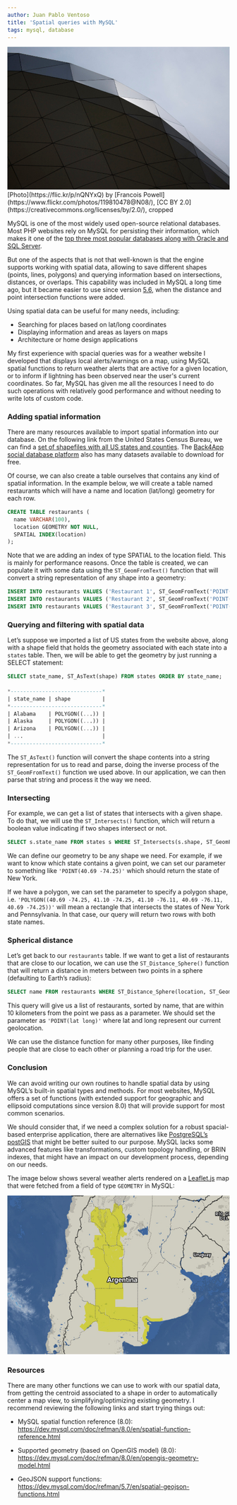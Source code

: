 ```yaml
---
author: Juan Pablo Ventoso
title: 'Spatial queries with MySQL'
tags: mysql, database
---
```


<img src="spatial-queries-with-mysql/spatial-queries-with-mysql.jpg" alt="Spatial queries with MySQL" />
[Photo](https://flic.kr/p/nQNYxQ) by [Francois Powell](https://www.flickr.com/photos/119810478@N08/), [CC BY 2.0](https://creativecommons.org/licenses/by/2.0/), cropped


MySQL is one of the most widely used open-source relational databases. Most PHP websites rely on MySQL for persisting their information, which makes it one of the [top three most popular databases along with Oracle and SQL Server](https://towardsdatascience.com/top-10-databases-to-use-in-2021-d7e6a85402ba).

But one of the aspects that is not that well-known is that the engine supports working with spatial data, allowing to save different shapes (points, lines, polygons) and querying information based on intersections, distances, or overlaps. This capability was included in MySQL a long time ago, but it became easier to use since version [5.6](https://dev.mysql.com/doc/refman/5.6/en/), when the distance and point intersection functions were added.

Using spatial data can be useful for many needs, including:

- Searching for places based on lat/long coordinates
- Displaying information and areas as layers on maps
- Architecture or home design applications

My first experience with spacial queries was for a weather website I developed that displays local alerts/warnings on a map, using MySQL spatial functions to return weather alerts that are active for a given location, or to inform if lightning has been observed near the user's current coordinates. So far, MySQL has given me all the resources I need to do such operations with relatively good performance and without needing to write lots of custom code.

### Adding spatial information

There are many resources available to import spatial information into our database. On the following link from the United States Census Bureau, we can find a [set of shapefiles with all US states and counties](https://www.census.gov/geographies/mapping-files/time-series/geo/carto-boundary-file.html). The [Back4App social database platform](https://www.back4app.com/database) also has many datasets available to download for free.

Of course, we can also create a table ourselves that contains any kind of spatial information. In the example below, we will create a table named restaurants which will have a name and location (lat/long) geometry for each row.

```sql
CREATE TABLE restaurants (
  name VARCHAR(100),
  location GEOMETRY NOT NULL,
  SPATIAL INDEX(location)
);
```

Note that we are adding an index of type SPATIAL to the location field. This is mainly for performance reasons. Once the table is created, we can populate it with some data using the `ST_GeomFromText()` function that will convert a string representation of any shape into a geometry:

```sql
INSERT INTO restaurants VALUES ('Restaurant 1', ST_GeomFromText('POINT(-26.66115 40.95858)'));
INSERT INTO restaurants VALUES ('Restaurant 2', ST_GeomFromText('POINT(-26.68685 40.93992)'));
INSERT INTO restaurants VALUES ('Restaurant 3', ST_GeomFromText('POINT(-31.11924 42.39557)'));
```

### Querying and filtering with spatial data

Let’s suppose we imported a list of US states from the website above, along with a shape field that holds the geometry associated with each state into a `states` table. Then, we will be able to get the geometry by just running a SELECT statement:

```sql
SELECT state_name, ST_AsText(shape) FROM states ORDER BY state_name;

*-----------------------------*
| state_name | shape          |
*-----------------------------*
| Alabama    | POLYGON((...)) |
| Alaska     | POLYGON((...)) |
| Arizona    | POLYGON((...)) |
| ...                         |
*-----------------------------*
```

The `ST_AsText()` function will convert the shape contents into a string representation for us to read and parse, doing the inverse process of the `ST_GeomFromText()` function we used above. In our application, we can then parse that string and process it the way we need.

### Intersecting

For example, we can get a list of states that intersects with a given shape. To do that, we will use the `ST_Intersects()` function, which will return a boolean value indicating if two shapes intersect or not.

```sql
SELECT s.state_name FROM states s WHERE ST_Intersects(s.shape, ST_GeomFromText(?)) ORDER BY s.state_name;
```

We can define our geometry to be any shape we need. For example, if we want to know which state contains a given point, we can set our parameter to something like `'POINT(40.69 -74.25)'` which should return the state of New York.

If we have a polygon, we can set the parameter to specify a polygon shape, i.e. `'POLYGON((40.69 -74.25, 41.10 -74.25, 41.10 -76.11, 40.69 -76.11, 40.69 -74.25))'` will mean a rectangle that intersects the states of New York and Pennsylvania. In that case, our query will return two rows with both state names.

### Spherical distance

Let’s get back to our `restaurants` table. If we want to get a list of restaurants that are close to our location, we can use the `ST_Distance_Sphere()` function that will return a distance in meters between two points in a sphere (defaulting to Earth’s radius):

```sql
SELECT name FROM restaurants WHERE ST_Distance_Sphere(location, ST_GeomFromText(?)) <= 10 * 1000 ORDER BY name;
```

This query will give us a list of restaurants, sorted by name, that are within 10 kilometers from the point we pass as a parameter. We should set the parameter as `'POINT(lat long)'` where lat and long represent our current geolocation.

We can use the distance function for many other purposes, like finding people that are close to each other or planning a road trip for the user.

### Conclusion

We can avoid writing our own routines to handle spatial data by using MySQL’s built-in spatial types and methods. For most websites, MySQL offers a set of functions (with extended support for geographic and ellipsoid computations since version 8.0) that will provide support for most common scenarios.

We should consider that, if we need a complex solution for a robust spacial-based enterprise application, there are alternatives like [PostgreSQL’s postGIS](https://postgis.net/) that might be better suited to our purpose. MySQL lacks some advanced features like transformations, custom topology handling, or BRIN indexes, that might have an impact on our development process, depending on our needs.

The image below shows several weather alerts rendered on a <a href="https://leafletjs.com/" target="_blank">Leaflet.js</a> map that were fetched from a field of type `GEOMETRY` in MySQL:

![](spatial-queries-with-mysql/polygons-in-leafletjs-map.jpg)

### Resources

There are many other functions we can use to work with our spatial data, from getting the centroid associated to a shape in order to automatically center a map view, to simplifying/optimizing existing geometry. I recommend reviewing the following links and start trying things out:

- MySQL spatial function reference (8.0): https://dev.mysql.com/doc/refman/8.0/en/spatial-function-reference.html

- Supported geometry (based on OpenGIS model) (8.0): https://dev.mysql.com/doc/refman/8.0/en/opengis-geometry-model.html

- GeoJSON support functions: https://dev.mysql.com/doc/refman/5.7/en/spatial-geojson-functions.html